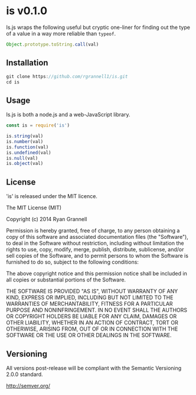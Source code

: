 
is v0.1.0
====================

Is.js wraps the following useful but cryptic one-liner for finding out the
type of a value in a way more reliable than `typeof`.

```js
Object.prototype.toString.call(val)
```

## Installation

```js
git clone https://github.com/rgrannell1/is.git
cd is
```

## Usage

Is.js is both a node.js and a web-JavaScript library.

```js
const is = require('is')

is.string(val)
is.number(val)
is.function(val)
is.undefined(val)
is.null(val)
is.object(val)
```

## License

'is' is released under the MIT licence.

The MIT License (MIT)

Copyright (c) 2014 Ryan Grannell

Permission is hereby granted, free of charge, to any person obtaining a copy
of this software and associated documentation files (the "Software"), to deal
in the Software without restriction, including without limitation the rights
to use, copy, modify, merge, publish, distribute, sublicense, and/or sell
copies of the Software, and to permit persons to whom the Software is
furnished to do so, subject to the following conditions:

The above copyright notice and this permission notice shall be included in all
copies or substantial portions of the Software.

THE SOFTWARE IS PROVIDED "AS IS", WITHOUT WARRANTY OF ANY KIND, EXPRESS OR
IMPLIED, INCLUDING BUT NOT LIMITED TO THE WARRANTIES OF MERCHANTABILITY,
FITNESS FOR A PARTICULAR PURPOSE AND NONINFRINGEMENT. IN NO EVENT SHALL THE
AUTHORS OR COPYRIGHT HOLDERS BE LIABLE FOR ANY CLAIM, DAMAGES OR OTHER
LIABILITY, WHETHER IN AN ACTION OF CONTRACT, TORT OR OTHERWISE, ARISING FROM,
OUT OF OR IN CONNECTION WITH THE SOFTWARE OR THE USE OR OTHER DEALINGS IN THE
SOFTWARE.

## Versioning

All versions post-release will be compliant with the Semantic Versioning 2.0.0 standard.

http://semver.org/
